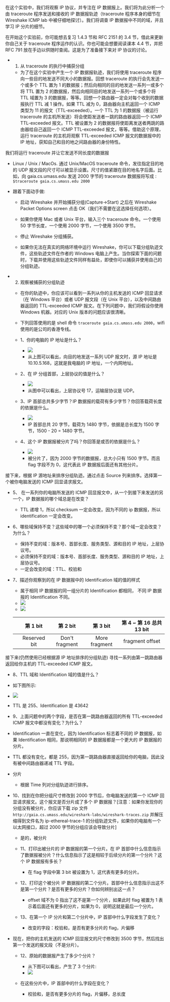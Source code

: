 在这个实验中，我们将观察 IP 协议，并专注在 IP 数据报上。我们将为此分析一个由 traceroute 程序发送和接收的 IP 数据报轨迹（traceroute 程序本身的细节在 Wireshake ICMP lab 中被仔细地探讨）。我们将调查 IP 数据报中不同的域，并且学习 IP 分片的细节。

在开始这个实验前，你可能想去复习 1.4.3 节和 RFC 2151 的 3.4 节，借此来更新你自己关于 traceroute 程序运作的认识。你也可能会想要阅读课本 4.4 节，并把 RFC 791 放在手边以供随时查阅。这是为了准备接下来对 IP 协议的讨论。

 * 1. 从 traceroute 的执行中捕获分组
 
   * 为了在这个实验中产生一个 IP 数据报轨迹，我们将使用 traceroute 程序向一些目的地发送不同大小的数据报。回想 traceroute 的执行会先发送一个或多个 TTL 置为 1 的数据报；然后向相同的目的地发送一系列一或多个将 TTL 置为 2 的数据报，然后向相同目的地发送一系列一个或多个将 TTL 域置为 3 的数据报，等等。回想一个路由器一定会对每个收到的数据报执行 TTL 减 1 操作。如果 TTL 减为 0，路由器向主机返回一个 ICMP 类型为 11 的报文（TTL-exceeded）。一个 TTL 为 1 的数据报（被运行 traceroute 的主机所发送）将会使距发送者一跳的路由器返回一个 ICMP TTL-exceeded 报文。TTL 被设置为 2 的数据报将使距离发送者两跳的路由器给自己返回一个 ICMP TTL-exceeded 报文，等等。借助这个原理，运行 traceroute 的主机将观察 TTL-exceeded ICMP 报文的数据报中的 IP 地址，获知自己和目的地之间路由器的身份特性。
   
我们将运行 traceroute 并让它发送不同长度的数据报

* Linux / Unix / MacOs. 通过 Unix/MacOS traceroute 命令，发往指定目的地的 UDP 报文段的尺寸可以被显示设置。尺寸的值紧跟在目的地名字后面。比如，向 gaia.cs.umass.edu 发送 2000 字节的 traceroute 数据报将写成 : `$traceroute gaia.cs.umass.edu 2000`
   
* 跟着下面动手做:
  * 启动 Wireshake 并开始捕获分组(Capture->Start) 之后在 Wireshake Packet Options screen 点击 OK（我们不需要在这选择任何选项）。
     
  * 如果你使用 Mac 或者 Unix 平台，输入三个 traceroute 命令。一个使用 50 字节长度，一个使用 2000 字节，一个使用 3500 字节。
     
  * 停止 Wireshake 分组捕获。
     
  * 如果你无法在真实的网络环境中运行 Wireshake，你可以下载分组轨迹文件，这些轨迹文件在作者的 Windows 电脑上产生。当你探索下面的问题时，下载并使用这些轨迹文件同样有益处，即使你可以捕获并使用自己的分组轨迹。
  
* 2. 观察被捕获的分组轨迹
  * 在你的轨迹中，你应该可以看到一系列从你的主机发送的 ICMP 回显请求（在 Windows 平台）或者 UDP 报文段（在 Unix 平台），以及中间路由器返回的 TTL-exceeded ICMP 报文。在下列问题中，我们将假设你使用 Windows 机器。对应的 Unix 版本的问题应该很清晰。
      
  * 下列回答使用的是 shell 命令 `traceroute gaia.cs.umass.edu 2000`，wifi 使用的是公司的香港专线。
   
  * 1、你的电脑的 IP 地址是什么？
    * ![](https://github.com/YangXiaoHei/Networking/blob/master/04%20网络层/images/wl_ip_1.png)
    * 从上图可以看出，向目的地发送一系列 UDP 报文时，源 IP 地址是 10.10.5.168，这就是我电脑的 IP 地址，一个内网地址。
      
  * 2、在 IP 分组首部，上层协议的值是什么？
    * ![](https://github.com/YangXiaoHei/Networking/blob/master/04%20网络层/images/wl_ip_2.png)
    * 从图中可以看出，上层协议号 17，运输层协议是 UDP。
      
  * 3、IP 首部总共多少字节？IP 数据报的载荷有多少字节？你回答载荷长度的依据是什么。
    * ![](https://github.com/YangXiaoHei/Networking/blob/master/04%20网络层/images/wl_ip_2.png)
    * IP 首部总共 20 字节，载荷为 1480 字节，依据是总长度为 1500 字节，1500 - 20 = 1480 字节。
      
  * 4、这个 IP 数据报被分片了吗？你回答是或否的依据是什么？
    * ![](https://github.com/YangXiaoHei/Networking/blob/master/04%20网络层/images/wl_ip_3.png)
    * 被分片了，因为 2000 字节的数据报，总大小只有 1500 字节。而且 flag 字段不为 0，这代表此 IP 数据报后面还有其他分片。
      
接下来，根据 IP 源地址来排序分组轨迹。通过点击 Source 列来排序。选择第一个被你电脑发送的 ICMP 回显请求报文。

* 5、 在一系列你的电脑所发送的 ICMP 回显报文中，从一个到接下来发送的另一个，IP 数据报的哪个域总是在改变？
   * TTL 递增 1，所以 checksum 一定会改变。因为不同的 ip 数据报，所以 identification 一定会改变。
	
* 6、哪些域保持不变？这些域中的哪一个必须保持不变？那个域一定会改变？为什么？
   * 保持不变的域：版本号、首部长度、服务类型、源和目的 IP 地址，上层协议号。
   * 必须保持不变的域：版本号、首部长度、服务类型、源和目的 IP 地址，上层协议号。
   * 一定会改变的域：TTL、校验和  
	  
* 7、描述你观察到的在 IP 数据报中的 Identification 域的值的样式 
	* 属于相同 IP 数据报的同一组分片的 Identification 都相同， 不同 IP 数据报的 Identification 不同。
	* ![](https://github.com/YangXiaoHei/Networking/blob/master/04%20网络层/images/wl_ip_4.png)
	* ![](https://github.com/YangXiaoHei/Networking/blob/master/04%20网络层/images/wl_ip_5.png)
	
	||第 1 bit| 第 2 bit|第 3 bit|第 4 ~ 第 16 总共 13 bit |
	|:---:|:---:|:---:|:---:|:---:|
	||Reserved bit|Don't fragment|More fragment|fragment offset|

接下来(仍然使用已经根据源 IP 地址排序的分组轨迹) 寻找一系列由第一跳路由器返回给你主机的 TTL-exceeded ICMP 报文。
 
  * 8、TTL 域和 Identification 域的值是什么？
   * 如下图所示:
   * ![](https://github.com/YangXiaoHei/Networking/blob/master/04%20网络层/images/wl_ip_6.png)
   * TTL 是 255、Identification 是 43642
	
  * 9、上面问题中的两个字段，是否在第一跳路由器返回的所有 TTL-exceeded ICMP 报文中都没有变化？为什么？
  * Identification 一直在变化，因为 Identification 标志着不同的 IP 数据报，如果 Identification 相同，那说明相同的 IP 数据报都是一个更大的 IP 数据报的分片。
  * TTL 都没有变化，都是 255，因为第一跳路由器直接返回给你的电脑，因此没有被中间路由器递减 TTL 字段。
	
* 分片
  * 根据 Time 列对分组轨迹进行排序。
  
* 10、找到在你把分组尺寸修改到 2000 字节后，你电脑发送的第一个 ICMP 回显请求报文。这个报文是否分片成了多个 IP 数据报？[注意：如果你发现你的分组没有被分片，你应该下载 zip 文件 `http://gaia.cs.umass.edu/wireshark-labs/wireshark-traces.zip` 并解压缩得到文件名为 ip-ethereal-trace-1 的分组轨迹文件，如果你的电脑有一个以太网接口，超过 2000 字节的分组应该会导致分片]
    * 是的，被分片
  
  * 11、打印出被分片的 IP 数据报的第一个分片。在 IP 首部中什么信息指示了数据报被分片？什么信息指示了这是相较于后续分片的第一个分片？这个 IP 数据报有多长？
    * 在 flag 字段中第 3 bit 被设置为 1，这代表有更多的分片。
  
  * 12、打印这个被分片 IP 数据报的第二个分片。首部中什么信息指示出这不是第一个分片？是否有更多的分片？你如何辨别出这一点？
    * offset 域不为 0 指出了这不是第一个分片，如果此时 flag 被置为 1 表示着后面还有更多的分片，如果为 0，说明这就是最后一个分片。
  
  * 13、在第一个 IP 分片和第二个分片中，IP 首部中什么字段发生了变化？
    * 改变的字段：校验和，是否有更多分片的 flag，片偏移
   
* 现在，把你的主机发送的 ICMP 回显报文的尺寸修改到 3500 字节，然后找出第一个发送的报文段（不是分片）。
 
  * 12、原始的数据报产生了多少个分片？
     * 从下图可以看出，产生了 3 个分片:
     * ![](https://github.com/YangXiaoHei/Networking/blob/master/04%20网络层/images/wl_ip_7.png)
   
  * 在这些分片中，IP 首部中的什么字段在变化？
    * 校验和，是否有更多分片的 flag，片偏移，总长度

      
      
      
      
      
      
      
      
      
      
      
      
      
      
      
      
      
      
      
      
      
      
      
      
      
      
      
      
      
      
      
      
      
      

